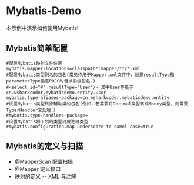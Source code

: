 # Mybatis-Demo

本示例中演示如何使用Mybatis!

## Mybatis简单配置

```properties
#配置Mybatis映射文件位置 
mybatis.mapper-locations=classpath*:mapper/**/*.xml
#配置Mybatis类型别名的包名(常见作用于Mapper.xml文件中，替换resultType和parameterType指定POJO时替换前缀包名.)
#<select id="#" resultType="User"/> 其中User等级于cn.wsharkcoder.mybatisdemo.entity.User
mybatis.type-aliases-package=cn.wsharkcoder.mybatisdemo.entity
#设置Mybatis类型转换辅助类的包名(例如，若需要将Decimal类型转成Money类型，则需要TyperHandler来处理.）
#mybatis.type-handlers-package=
#设置Mybatis将下划线类型转成驼峰类型
#mybatis.configuration.map-underscore-to-camel-case=true

```

## Mybatis的定义与扫描

+ @MapperScan 配置扫描
+ @Mapper 定义接口
+ 映射的定义 -- XML 与注解

